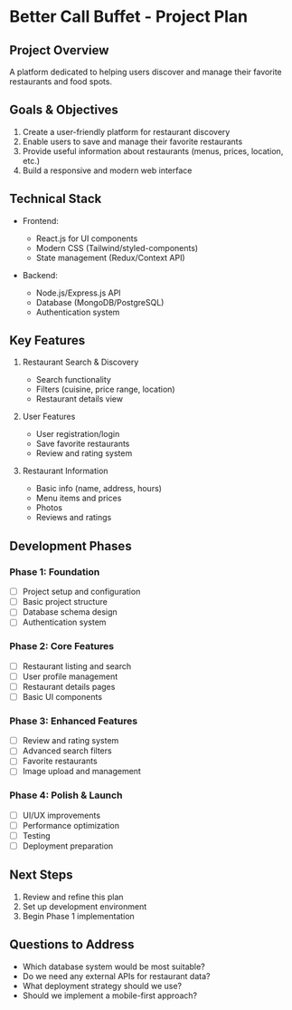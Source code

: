 # Better Call Buffet - Project Plan

## Project Overview
A platform dedicated to helping users discover and manage their favorite restaurants and food spots.

## Goals & Objectives
1. Create a user-friendly platform for restaurant discovery
2. Enable users to save and manage their favorite restaurants
3. Provide useful information about restaurants (menus, prices, location, etc.)
4. Build a responsive and modern web interface

## Technical Stack
- Frontend:
  - React.js for UI components
  - Modern CSS (Tailwind/styled-components)
  - State management (Redux/Context API)

- Backend:
  - Node.js/Express.js API
  - Database (MongoDB/PostgreSQL)
  - Authentication system

## Key Features
1. Restaurant Search & Discovery
   - Search functionality
   - Filters (cuisine, price range, location)
   - Restaurant details view

2. User Features
   - User registration/login
   - Save favorite restaurants
   - Review and rating system

3. Restaurant Information
   - Basic info (name, address, hours)
   - Menu items and prices
   - Photos
   - Reviews and ratings

## Development Phases

### Phase 1: Foundation
- [ ] Project setup and configuration
- [ ] Basic project structure
- [ ] Database schema design
- [ ] Authentication system

### Phase 2: Core Features
- [ ] Restaurant listing and search
- [ ] User profile management
- [ ] Restaurant details pages
- [ ] Basic UI components

### Phase 3: Enhanced Features
- [ ] Review and rating system
- [ ] Advanced search filters
- [ ] Favorite restaurants
- [ ] Image upload and management

### Phase 4: Polish & Launch
- [ ] UI/UX improvements
- [ ] Performance optimization
- [ ] Testing
- [ ] Deployment preparation

## Next Steps
1. Review and refine this plan
2. Set up development environment
3. Begin Phase 1 implementation

## Questions to Address
- Which database system would be most suitable?
- Do we need any external APIs for restaurant data?
- What deployment strategy should we use?
- Should we implement a mobile-first approach?
